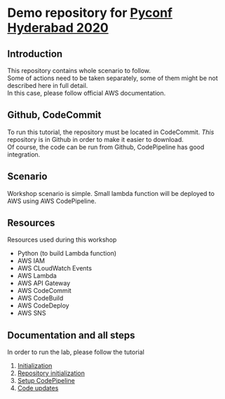 # Demo repository for [Pyconf Hyderabad 2020](https://pyconf.hydpy.org/2020/)

## Introduction

This repository contains whole scenario to follow.  
Some of actions need to be taken separately, some of them might be not described here in full detail.  
In this case, please follow official AWS documentation.

## Github, CodeCommit

To run this tutorial, the repository must be located in CodeCommit. _This_ repository is in Github in order to make it easier to download.  
Of course, the code can be run from Github, CodePipeline has good integration.

## Scenario

Workshop scenario is simple. Small lambda function will be deployed to AWS using AWS CodePipeline.

## Resources

Resources used during this workshop

* Python (to build Lambda function)
* AWS IAM
* AWS CLoudWatch Events
* AWS Lambda
* AWS API Gateway
* AWS CodeCommit
* AWS CodeBuild
* AWS CodeDeploy
* AWS SNS

## Documentation and all steps

In order to run the lab, please follow the tutorial

1. [Initialization](docs/001_initialization.md)
2. [Repository initialization](docs/002_repository.md)
3. [Setup CodePipeline](docs/003_IaC.md)
4. [Code updates](docs/004_codeupdates.md)
